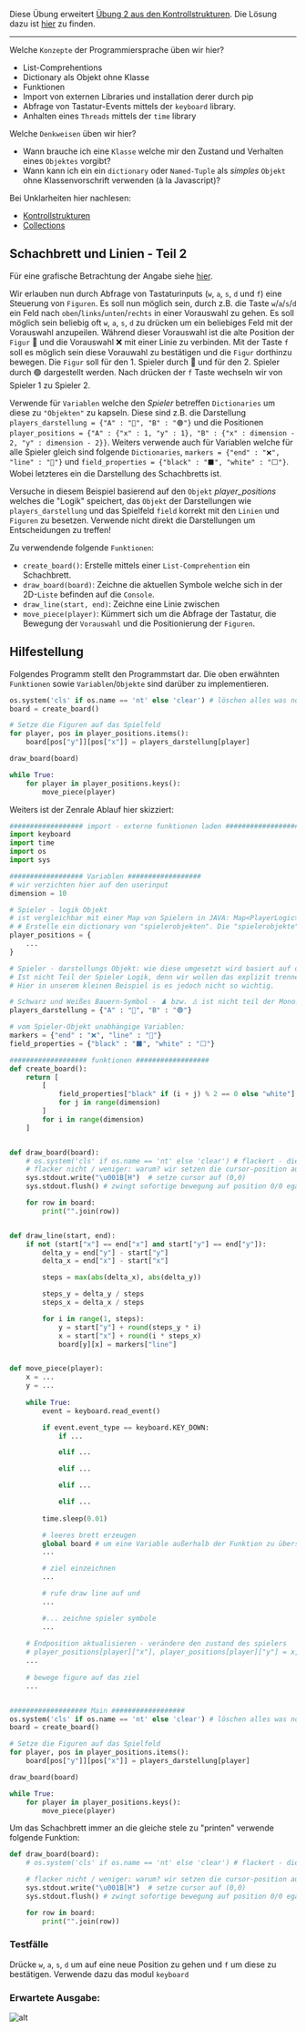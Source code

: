 Diese Übung erweitert [Übung 2 aus den Kontrollstrukturen](../../L03Kontrollstrukturen/exercise2-linien_am_schachbrett/angabe.md). Die Lösung dazu ist [hier](../../L03Kontrollstrukturen/exercise2-linien_am_schachbrett/solution/schachbrett_fall_4.py) zu finden.

---

Welche ``Konzepte`` der Programmiersprache üben wir hier?
* List-Comprehentions
* Dictionary als Objekt ohne Klasse
* Funktionen
* Import von externen Libraries und installation derer durch pip
* Abfrage von Tastatur-Events mittels der ``keyboard`` library.
* Anhalten eines ``Threads`` mittels der ``time`` library

Welche ``Denkweisen`` üben wir hier?
* Wann brauche ich eine ``Klasse`` welche mir den Zustand und Verhalten eines ``Objektes`` vorgibt?
* Wann kann ich ein ein ``dictionary`` oder ``Named-Tuple`` als *simples* ``Objekt`` ohne Klassenvorschrift verwenden (à la Javascript)?

Bei Unklarheiten hier nachlesen:
* [Kontrollstrukturen](../../L03Kontrollstrukturen/L03.2SchleifenUndComprehentions.md)
* [Collections](../L5.1Collections.md)

## Schachbrett und Linien - Teil 2
Für eine grafische Betrachtung der Angabe siehe [hier](#erwartete-ausgabe).

Wir erlauben nun durch Abfrage von Tastaturinputs (``w``, ``a``, ``s``, ``d`` und ``f``) eine Steuerung von ``Figuren``. Es soll nun möglich sein, durch z.B. die Taste ``w``/``a``/``s``/``d`` ein Feld nach ``oben``/``links``/``unten``/``rechts`` in einer Vorauswahl zu gehen. Es soll möglich sein beliebig oft ``w``, ``a``, ``s``, ``d`` zu drücken um ein beliebiges Feld mit der Vorauswahl anzupeilen. Während dieser Vorauswahl ist die alte Position der ``Figur`` 🔵 und die Vorauswahl ❌ mit einer Linie zu verbinden. Mit der Taste ``f`` soll es möglich sein diese Vorauwahl zu bestätigen und die ``Figur`` dorthinzu bewegen. Die ``Figur`` soll für den 1. Spieler durch 🔵 und für den 2. Spieler durch 🟢 dargestellt werden. Nach drücken der ``f`` Taste wechseln wir von Spieler 1 zu Spieler 2.

Verwende für ``Variablen`` welche den *Spieler* betreffen ``Dictionaries`` um diese zu ``"Objekten"`` zu kapseln. Diese sind z.B. die Darstellung ``players_darstellung = {"A" : "🔵", "B" : "🟢"}`` und die Positionen ``player_positions = {"A" : {"x" : 1, "y" : 1}, "B" : {"x" : dimension - 2, "y" : dimension - 2}}``. Weiters verwende auch für Variablen welche für alle Spieler gleich sind folgende ``Dictionaries``, ``markers = {"end" : "❌", "line" : "🔸"}`` und ``field_properties = {"black" : "⬛", "white" : "⬜"}``. Wobei letzteres ein die Darstellung des Schachbretts ist.

Versuche in diesem Beispiel basierend auf den ``Objekt`` *player_positions* welches die "Logik" speichert, das ``Objekt`` der Darstellungen wie ``players_darstellung`` und das Spielfeld ``field`` korrekt mit den ``Linien`` und ``Figuren`` zu besetzen. Verwende nicht direkt die Darstellungen um Entscheidungen zu treffen!

Zu verwendende folgende ``Funktionen``:
* ``create_board()``: Erstelle mittels einer ``List-Comprehention`` ein Schachbrett.
* ``draw_board(board)``: Zeichne die aktuellen Symbole welche sich in der 2D-``Liste`` befinden auf die ``Console``.
* ``draw_line(start, end)``: Zeichne eine Linie zwischen
* ``move_piece(player)``: Kümmert sich um die Abfrage der Tastatur, die Bewegung der ``Vorauswahl`` und die Positionierung der ``Figuren``.

## Hilfestellung
Folgendes Programm stellt den Programmstart dar. Die oben erwähnten ``Funktionen`` sowie ``Variablen``/``Objekte`` sind darüber zu implementieren.
```python
os.system('cls' if os.name == 'nt' else 'clear') # löschen alles was noch von der alten console übrig ist.
board = create_board()

# Setze die Figuren auf das Spielfeld
for player, pos in player_positions.items():
    board[pos["y"]][pos["x"]] = players_darstellung[player]

draw_board(board)

while True:
    for player in player_positions.keys():
        move_piece(player)
```

Weiters ist der Zenrale Ablauf hier skizziert:

```python
################## import - externe funktionen laden ################## 
import keyboard
import time
import os
import sys

################## Variablen ################## 
# wir verzichten hier auf den userinput
dimension = 10

# Spieler - logik Objekt
# ist vergleichbar mit einer Map von Spielern in JAVA: Map<PlayerLogic>
# # Erstelle ein dictionary von "spielerobjekten". Die "spielerobjekte" sind wieder ein Dictionary eintra in einem dictionary.
player_positions = {
    ...
}

# Spieler - darstellungs Objekt: wie diese umgesetzt wird basiert auf der logik
# Ist nicht Teil der Spieler Logik, denn wir wollen das explizit trennen. 
# Hier in unserem kleinen Beispiel is es jedoch nicht so wichtig.

# Schwarz und Weißes Bauern-Symbol - ♟️ bzw. ♙ ist nicht teil der Monospacefont. Taschen es mit 🟢 und 🔵 aus
players_darstellung = {"A" : "🔵", "B" : "🟢"} 

# vom Spieler-Objekt unabhängige Variablen: 
markers = {"end" : "❌", "line" : "🔸"}
field_properties = {"black" : "⬛", "white" : "⬜"}

################### funktionen ##################
def create_board():
    return [ 
        [
            field_properties["black" if (i + j) % 2 == 0 else "white"] 
            for j in range(dimension)
        ] 
        for i in range(dimension)
    ]


def draw_board(board):
    # os.system('cls' if os.name == 'nt' else 'clear') # flackert - die gesamte console wir gelöscht und neu erzeugt.
    # flacker nicht / weniger: warum? wir setzen die cursor-position auf 0/0 und zeichnen von dort - "bereits verwendeter speicher wird im hintergrund verwendet" - 
    sys.stdout.write("\u001B[H")  # setze cursor auf (0,0)
    sys.stdout.flush() # zwingt sofortige bewegung auf position 0/0 egal ob buffer voll ist.

    for row in board:
        print("".join(row))


def draw_line(start, end):
    if not (start["x"] == end["x"] and start["y"] == end["y"]):
        delta_y = end["y"] - start["y"]
        delta_x = end["x"] - start["x"]

        steps = max(abs(delta_x), abs(delta_y))

        steps_y = delta_y / steps
        steps_x = delta_x / steps

        for i in range(1, steps):
            y = start["y"] + round(steps_y * i)
            x = start["x"] + round(i * steps_x)
            board[y][x] = markers["line"]


def move_piece(player):
    x = ...
    y = ...
    
    while True:
        event = keyboard.read_event()

        if event.event_type == keyboard.KEY_DOWN:
            if ...

            elif ...

            elif ...

            elif ...

            elif ...
            
        time.sleep(0.01)

        # leeres brett erzeugen
        global board # um eine Variable außerhalb der Funktion zu überschreiben muss global verwendet werden
        ...

        # ziel einzeichnen
        ...

        # rufe draw line auf und
        ...

        #... zeichne spieler symbole
        ...
        
    # Endposition aktualisieren - verändere den zustand des spielers
    # player_positions[player]["x"], player_positions[player]["y"] = x, y
    ...
    
    # bewege figure auf das ziel
    ...


################### Main ##################
os.system('cls' if os.name == 'nt' else 'clear') # löschen alles was noch von der alten console übrig ist.
board = create_board()

# Setze die Figuren auf das Spielfeld
for player, pos in player_positions.items():
    board[pos["y"]][pos["x"]] = players_darstellung[player]

draw_board(board)

while True:
    for player in player_positions.keys():
        move_piece(player)

```

Um das Schachbrett immer an die gleiche stele zu "printen" verwende folgende Funktion:
```python
def draw_board(board):
    # os.system('cls' if os.name == 'nt' else 'clear') # flackert - die gesamte console wir gelöscht und neu erzeugt.

    # flacker nicht / weniger: warum? wir setzen die cursor-position auf 0/0 und zeichnen von dort - "bereits verwendeter speicher wird im hintergrund verwendet"
    sys.stdout.write("\u001B[H")  # setze cursor auf (0,0)
    sys.stdout.flush() # zwingt sofortige bewegung auf position 0/0 egal ob buffer voll ist.

    for row in board:
        print("".join(row))
```

### Testfälle
Drücke ``w``, ``a``, ``s``, ``d`` um auf eine neue Position zu gehen und ``f`` um diese zu bestätigen. Verwende dazu das modul ``keyboard``

### Erwartete Ausgabe:
![alt](../exercise2-schachbrett_und_linien-Teil-2/solution/figures/sample_output.gif)
